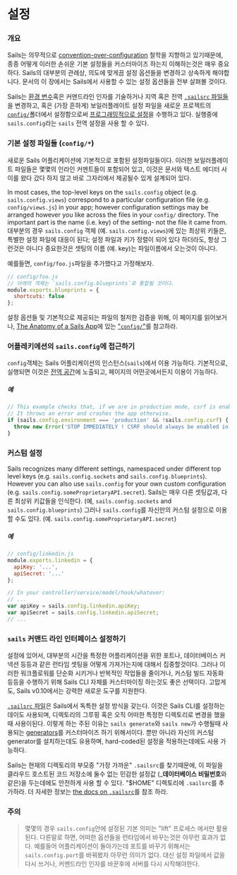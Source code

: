 # 설정

### 개요

Sails는 의무적으로 [convention-over-configuration](http://en.wikipedia.org/wiki/Convention_over_configuration) 철학을 지향하고 있기때문에, 종종 어떻게 이러한 손쉬운 기본 설정들을 커스터마이즈 하는지 이해하는것은 매우 중요하다. Sails의 대부분의 관례상, 의도에 맞게끔 설정 옵션들을 변경하고 상속하게 해야합니다. 문서의 이 장에서는  Sails에서 사용할 수 있는 설정 옵션들을 전부 살펴볼 것이다.

Sails는 [환경 변수](http://en.wikipedia.org/wiki/Environment_variable)혹은 커맨드라인 인자를 기술하거나 지역 혹은 전역 [`.sailsrc` 파일들](http://beta.sailsjs.org/#/documentation/anatomy/myApp/sailsrc.html)을 변경하고, 혹은 (가장 흔하게) 보일러플레이트 설정 파일을 새로운 프로젝트의 [`config/`](http://beta.sailsjs.org/#/documentation/anatomy/myApp/config)폴더에서 설정함으로써 [프로그래밍적으로 설정](https://github.com/mikermcneil/sails-generate-new-but-like-express/blob/master/templates/app.js#L15)을 수행하고 있다. 실행중에 `sails.config`라는 `sails` 전역 설정을 사용 할 수 있다.


### 기본 설정 파일들 (`config/*`)

새로운 Sails 어플리케이션에 기본적으로 포함된 설정파일들이다. 이러한 보일러플레이트 파일들은 몇몇의 인라인 커멘트들이 포함되어 있고, 이것은 문서와 텍스트 에디터 사이를 왔다 갔다 하지 않고 바로 그자리에서 제공될수 있게 설계되어 있다.

In most cases, the top-level keys on the `sails.config` object (e.g. `sails.config.views`) correspond to a particular configuration file (e.g. `config/views.js`) in your app; however configuration settings may be arranged however you like across the files in your `config/` directory.  The important part is the name (i.e. key) of the setting- not the file it came from.
대부분의 경우 `sails.config` 객체 (예. `sails.config.views`)에 있는 최상위 키들은, 특별한 설정 파일에 대응이 된다; 설정 파일과 키가 정렬이 되어 있다 하더라도, 항상 그런것은 아니다 중요한것은 셋팅의 이름 (예. key)는 파일이름에서 오는것이 아니다. 

예를들면, `config/foo.js`파일을 추가했다고 가정해보자.

```js
// config/foo.js
// 아래의 객체는 `sails.config.blueprints`로 통합될 것이다.
module.exports.blueprints = {
  shortcuts: false
};
```

설정 옵션들 및 기본적으로 제공되는 파일의 철저한 검증을 위해, 이 페이지를 읽어보거나, [The Anatomy of a Sails App](./#!documentation/anatomy)에 있는  ["`config/`"](http://beta.sailsjs.org/#/documentation/anatomy/myApp/config)를 참고하라.


### 어플레키에션의 `sails.config`에 접근하기

`config`객체는 Sails 어플리케이션의 인스턴스(`sails`)에서 이용 가능하다. 기본적으로, 실행되면 이것은 [전역 공간](http://beta.sailsjs.org/#/documentation/concepts/Globals)에 노출되고, 페이지의 어떤곳에서든지 이용이 가능하다.

##### 예
```javascript
// This example checks that, if we are in production mode, csrf is enabled.
// It throws an error and crashes the app otherwise.
if (sails.config.environment === 'production' && !sails.config.csrf) {
  throw new Error('STOP IMMEDIATELY ! CSRF should always be enabled in a production deployment!');
}
```



### 커스텀 설정
Sails recognizes many different settings, namespaced under different top level keys (e.g. `sails.config.sockets` and `sails.config.blueprints`).  However you can also use `sails.config` for your own custom configuration (e.g. `sails.config.someProprietaryAPI.secret`).
Sails는 매우 다른 셋팅값과, 다른 최상위 키값들을 인식한다. (예, `sails.config.sockets` and `sails.config.blueprints`) 그러나 `sails.config`를 자신만의 커스텀 설정으로 이용 할 수도 있다. (예. `sails.config.someProprietaryAPI.secret`)

##### 예

```javascript
// config/linkedin.js
module.exports.linkedin = {
  apiKey: '...',
  apiSecret: '...'
};
```

```javascript
// In your controller/service/model/hook/whatever:
// ...
var apiKey = sails.config.linkedin.apiKey;
var apiSecret = sails.config.linkedin.apiSecret;
// ...
```




### `sails` 커맨드 라인 인터페이스 설정하기

설정에 있어서, 대부분의 시간을 특정한 어플리케이션을 위한 포트나, 데이터베이스 커넥션 등등과 같은 런타임 셋팅을 어떻게 가져가는지에 대해서 집중할것이다. 그러나 이러한 워크플로워를 단순화 시키거나 반복적인 작업들을 줄이거나, 커스텀 빌드 자동화 등등을 수행하기 위해 Sails CLI 자체를 커스터마이징 하는것도 좋은 선택이다. 고맙게도, Sails v0.10에서는 강력한 새로운 도구를 지원한다.

[`.sailsrc` 파일](http://beta.sailsjs.org/#/documentation/anatomy/myApp/sailsrc.html)은 Sails에서 독특한 설정 방식을 갖는다. 이것은 Sails CLI를 설정하는데이도 사용되며, 디렉토리의 그루핑 혹은 오직 어떠한 특정한 디렉토리로 변경을 했을때 사용이된다. 이렇게 하는 주된 이유는 `sails generate`와 `sails new`가 수행될때 사용되는 [generators](http://beta.sailsjs.org/#/documentation/concepts/extending-sails/Generators)를 커스터마이즈 하기 위해서이다. 뿐만 아니라  자신의 커스텀 generator를 설치하는데도 유용하며, hard-coded된 설정을 적용하는데에도 사용 가능하다.

Sails는 현재의 디렉토리의 부모중 "가장 가까운" `.sailsrc`를 찾기때문에, 이 파일을 클라우드 호스트된 코드 저장소에 둘수 없는 민감한 설정값 (_**데이터베이스 비밀번호**와 같은)을 두는데에도 안전하게 사용 할 수 있다. "$HOME" 디렉토리에 `.sailsrc`를 추가하라. 더 자세한 정보는 [the docs on `.sailsrc`](http://beta.sailsjs.org/#/documentation/anatomy/myApp/sailsrc.html)를 참조 하라.




### 주의
> 몇몇의 경우 `sails.config`안에 설정된 기본 의미는  "lift" 프로세스 에서만 활용된다. 다른말로 하면, 어떠한 옵션들을 런타임에서 바꾸는것은 아무런 효과가 없다. 예를들어 어플리케이션이 돌아가는데 포트를 바꾸기 위해서는 `sails.config.port`를 바꿔봤자 아무런 의미가 없다. 대신 설정 파일에서 값을 다시 쓰거나, 커멘드라인 인자를 바꾼후에 서버를 다시 시작해야한다.



<docmeta name="uniqueID" value="Configuration615655">
<docmeta name="displayName" value="Configuration">

